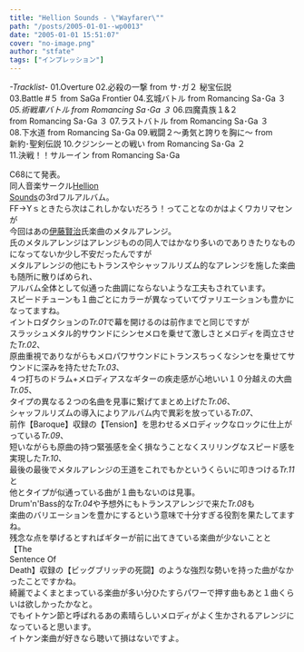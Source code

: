 ```yaml
---
title: "Hellion Sounds - \"Wayfarer\""
path: "/posts/2005-01-01--wp0013"
date: "2005-01-01 15:51:07"
cover: "no-image.png"
author: "stfate"
tags: ["インプレッション"]
---
```


<style type="text/css">
<!--
p {white-space: pre-wrap};
-->
</style>

<em>-Tracklist-</em>
01.Overture
02.必殺の一撃 from サ･ガ２ 秘宝伝説
03.Battle #５ from SaGa Frontier
04.玄城バトル from Romancing Sa･Ga ３
<em>05.術戦車バトル from Romancing Sa･Ga ３</em>
06.四魔貴族１&２ from Romancing Sa･Ga ３
07.ラストバトル from Romancing Sa･Ga ３
08.下水道 from Romancing Sa･Ga
09.戦闘２〜勇気と誇りを胸に〜 from 新約･聖剣伝説
10.クジンシーとの戦い from Romancing Sa･Ga ２
11.決戦！！サルーイン from Romancing Sa･Ga

C68にて発表。
同人音楽サークル<a href="http://www.lkjp.net/h-s/index.html">Hellion Sounds</a>の3rdフルアルバム。
FF→Yｓときたら次はこれしかないだろう！ってことなのかはよくワカリマセンが
今回はあの<a href="http://home.att.ne.jp/apple/fom/">伊藤賢治</a>氏楽曲のメタルアレンジ。
氏のメタルアレンジはアレンジものの同人ではかなり多いのでありきたりなものになってないか少し不安だったんですが
メタルアレンジの他にもトランスやシャッフルリズム的なアレンジを施した楽曲も随所に散りばめられ、
アルバム全体として似通った曲調にならないような工夫もされています。
スピードチューンも１曲ごとにカラーが異なっていてヴァリエーションも豊かになってますね。
イントロダクションの<em>Tr.01</em>で幕を開けるのは前作までと同じですが
スラッシュメタル的サウンドにシンセメロを乗せて激しさとメロディを両立させた<em>Tr.02</em>、
原曲重視でありながらもメロパワサウンドにトランスちっくなシンセを乗せてサウンドに深みを持たせた<em>Tr.03</em>、
４つ打ちのドラム+メロディアスなギターの疾走感が心地いい１０分越えの大曲<em>Tr.05</em>、
タイプの異なる２つの名曲を見事に繋げてまとめ上げた<em>Tr.06</em>、
シャッフルリズムの導入によりアルバム内で異彩を放っている<em>Tr.07</em>、
前作【Baroque】収録の【Tension】を思わせるメロディックなロックに仕上がっている<em>Tr.09</em>、
短いながらも原曲の持つ緊張感を全く損なうことなくスリリングなスピード感を実現した<em>Tr.10</em>、
最後の最後でメタルアレンジの王道をこれでもかというくらいに叩きつける<em>Tr.11</em>と
他とタイプが似通っている曲が１曲もないのは見事。
Drum'n'Bass的な<em>Tr.04</em>や予想外にもトランスアレンジで来た<em>Tr.08</em>も
楽曲のバリエーションを豊かにするという意味で十分すぎる役割を果たしてますね。
残念な点を挙げるとすればギターが前に出てきている楽曲が少ないことと
【The Sentence Of Death】収録の【ビッグブリッヂの死闘】のような強烈な勢いを持った曲がなかったことですかね。
綺麗でよくまとまっている楽曲が多い分ひたすらパワーで押す曲もあと１曲くらいは欲しかったかなと。
でもイトケン節と呼ばれるあの素晴らしいメロディがよく生かされるアレンジになっていると思います。
イトケン楽曲が好きなら聴いて損はないですよ。
